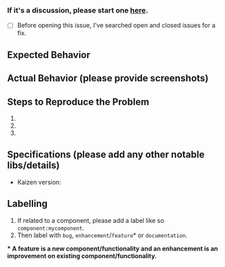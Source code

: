 ### If it's a discussion, please start one [here](https://github.com/cultureamp/kaizen-design-system/discussions).

- [ ] Before opening this issue, I've searched open and closed issues for a fix.

## Expected Behavior


## Actual Behavior (please provide screenshots)


## Steps to Reproduce the Problem

1.
2.
3.

## Specifications (please add any other notable libs/details)

- Kaizen version:

## Labelling

1. If related to a component, please add a label like so `component:mycomponent`.
2. Then label with `bug`, `enhancement`/`feature`\* or `documentation`.

**\* A feature is a new component/functionality and an enhancement is an improvement on existing component/functionality.**

